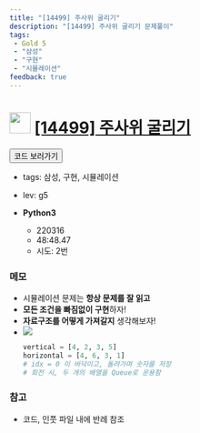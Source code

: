 ```yaml
---
title: "[14499] 주사위 굴리기"
description: "[14499] 주사위 굴리기 문제풀이"
tags: 
 - Gold 5
 - "삼성"
 - "구현"
 - "시뮬레이션"
feedback: true
---
```

<h1><img src="https://doky.space/assets/icpclev/g5.svg" height="37px"> <a href="http://icpc.me/14499" target="_blank">[14499] 주사위 굴리기</a></h1>

<a href="https://github.com/DokySp/acmicpc-practice/tree/master/14499"><button class="btn btn-info">코드 보러가기</button></a>

- tags: 삼성, 구현, 시뮬레이션
- lev: g5

- **Python3**

  - 220316
  - 48:48.47
  - 시도: 2번

### 메모

- 시뮬레이션 문제는 **항상 문제를 잘 읽고**
- **모든 조건을 빠짐없이 구현**하자!
- **자료구조를 어떻게 가져갈지** 생각해보자!
- ![](https://images.twinkl.co.uk/tw1n/image/private/t_630/image_repo/87/6d/T-N-360-Dice-Net_ver_1.jpg)
  ```python
  vertical = [4, 2, 3, 5]
  horizontal = [4, 6, 3, 1]
  # idx = 0 이 바닥이고, 돌려가며 숫자를 저장
  # 회전 시, 두 개의 배열을 Queue로 운용함
  ```

### 참고

- 코드, 인풋 파일 내에 반례 참조
